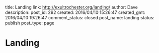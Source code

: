title: Landing
link: http://exultrochester.org/landing/
author: Dave
description: 
post_id: 292
created: 2016/04/10 15:26:47
created_gmt: 2016/04/10 19:26:47
comment_status: closed
post_name: landing
status: publish
post_type: page

# Landing

